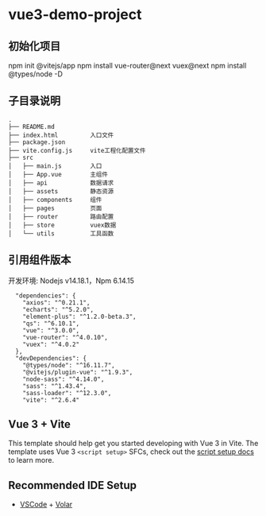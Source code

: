 # vue3-demo-project

## 初始化项目

npm init @vitejs/app
npm install vue-router@next vuex@next
npm install @types/node -D

## 子目录说明

```
.
├── README.md
├── index.html         入口文件
├── package.json
├── vite.config.js     vite工程化配置文件
├── src
│   ├── main.js        入口
│   ├── App.vue        主组件
│   ├── api            数据请求
│   ├── assets         静态资源
│   ├── components     组件
│   ├── pages          页面
│   ├── router         路由配置
│   ├── store          vuex数据
│   └── utils          工具函数
```

## 引用组件版本

开发环境: Nodejs v14.18.1，Npm 6.14.15

```
  "dependencies": {
    "axios": "^0.21.1",
    "echarts": "^5.2.0",
    "element-plus": "^1.2.0-beta.3",
    "qs": "^6.10.1",
    "vue": "^3.0.0",
    "vue-router": "^4.0.10",
    "vuex": "^4.0.2"
  },
  "devDependencies": {
    "@types/node": "^16.11.7",
    "@vitejs/plugin-vue": "^1.9.3",
    "node-sass": "^4.14.0",
    "sass": "^1.43.4",
    "sass-loader": "^12.3.0",
    "vite": "^2.6.4"
```

## Vue 3 + Vite

This template should help get you started developing with Vue 3 in Vite. The template uses Vue 3 `<script setup>` SFCs, check out the [script setup docs](https://v3.vuejs.org/api/sfc-script-setup.html#sfc-script-setup) to learn more.

## Recommended IDE Setup

- [VSCode](https://code.visualstudio.com/) + [Volar](https://marketplace.visualstudio.com/items?itemName=johnsoncodehk.volar)
